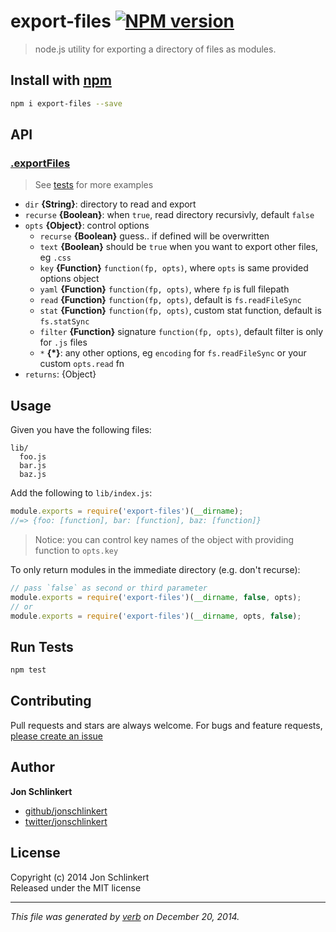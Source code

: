 # export-files [![NPM version](https://badge.fury.io/js/export-files.svg)](http://badge.fury.io/js/export-files)

> node.js utility for exporting a directory of files as modules.

## Install with [npm](npmjs.org)

```bash
npm i export-files --save
```

## API

### [.exportFiles](index.js#L22)
> See [tests](./test.js) for more examples

* `dir` **{String}**: directory to read and export
* `recurse` **{Boolean}**: when `true`, read directory recursivly, default `false`
* `opts` **{Object}**: control options
  - `recurse` **{Boolean}** guess.. if defined will be overwritten
  - `text` **{Boolean}** should be `true` when you want to export other files, eg `.css`
  - `key` **{Function}** `function(fp, opts)`, where `opts` is same provided options object
  - `yaml` **{Function}** `function(fp, opts)`, where `fp` is full filepath
  - `read` **{Function}** `function(fp, opts)`, default is `fs.readFileSync`
  - `stat` **{Function}** `function(fp, opts)`, custom stat function, default is `fs.statSync`
  - `filter` **{Function}** signature `function(fp, opts)`, default filter is only for `.js` files
  - `*` **{*}**: any other options, eg `encoding` for `fs.readFileSync` or your custom `opts.read` fn
* `returns`: {Object}


## Usage
Given you have the following files:
```
lib/
  foo.js
  bar.js
  baz.js
```

Add the following to `lib/index.js`:

```js
module.exports = require('export-files')(__dirname);
//=> {foo: [function], bar: [function], baz: [function]}
```
> Notice: you can control key names of the object with providing function to `opts.key`

To only return modules in the immediate directory (e.g. don't recurse):

```js
// pass `false` as second or third parameter
module.exports = require('export-files')(__dirname, false, opts);
// or
module.exports = require('export-files')(__dirname, opts, false);
```

## Run Tests
```bash
npm test
```

## Contributing
Pull requests and stars are always welcome. For bugs and feature requests, [please create an issue](https://github.com/jonschlinkert/export-files/issues)

## Author

**Jon Schlinkert**
 
+ [github/jonschlinkert](https://github.com/jonschlinkert)
+ [twitter/jonschlinkert](http://twitter.com/jonschlinkert) 

## License
Copyright (c) 2014 Jon Schlinkert  
Released under the MIT license

***

_This file was generated by [verb](https://github.com/assemble/verb) on December 20, 2014._